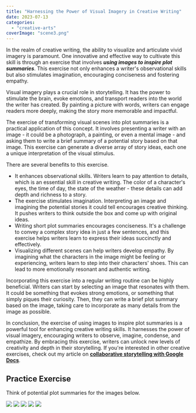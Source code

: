 ```yaml
---
title: "Harnessing the Power of Visual Imagery in Creative Writing"
date: 2023-07-13
categories: 
  - "creative-arts"
coverImage: "scene3.png"
---
```


In the realm of creative writing, the ability to visualize and articulate vivid imagery is paramount. One innovative and effective way to cultivate this skill is through an exercise that involves _**using images to inspire plot summaries**_. This exercise not only enhances a writer's observational skills but also stimulates imagination, encouraging conciseness and fostering empathy.

Visual imagery plays a crucial role in storytelling. It has the power to stimulate the brain, evoke emotions, and transport readers into the world the writer has created. By painting a picture with words, writers can engage readers more deeply, making the story more memorable and impactful.

The exercise of transforming visual scenes into plot summaries is a practical application of this concept. It involves presenting a writer with an image - it could be a photograph, a painting, or even a mental image - and asking them to write a brief summary of a potential story based on that image. This exercise can generate a diverse array of story ideas, each one a unique interpretation of the visual stimulus.

There are several benefits to this exercise.

- It enhances observational skills. Writers learn to pay attention to details, which is an essential skill in creative writing. The color of a character's eyes, the time of day, the state of the weather - these details can add depth and richness to a story.
- The exercise stimulates imagination. Interpreting an image and imagining the potential stories it could tell encourages creative thinking. It pushes writers to think outside the box and come up with original ideas.
- Writing short plot summaries encourages conciseness. It's a challenge to convey a complex story idea in just a few sentences, and this exercise helps writers learn to express their ideas succinctly and effectively.
- Visualizing different scenes can help writers develop empathy. By imagining what the characters in the image might be feeling or experiencing, writers learn to step into their characters' shoes. This can lead to more emotionally resonant and authentic writing.

Incorporating this exercise into a regular writing routine can be highly beneficial. Writers can start by selecting an image that resonates with them. It could be something that evokes strong emotions, or something that simply piques their curiosity. Then, they can write a brief plot summary based on the image, taking care to incorporate as many details from the image as possible.

In conclusion, the exercise of using images to inspire plot summaries is a powerful tool for enhancing creative writing skills. It harnesses the power of visual imagery, encouraging writers to observe, imagine, condense, and empathize. By embracing this exercise, writers can unlock new levels of creativity and depth in their storytelling. If you're interested in other creative exercises, check out my article on **[collaborative storytelling with Google Docs](https://quadraticgames.com/unleashing-creativity-together-the-magic-of-collaborative-storytelling-and-google-docs/)**.

## Practice Exercise

Think of potential plot summaries for the images below.

![](images/scene1-1024x574.png) ![](images/scene2-1-1024x574.png) ![](images/scene7-1024x574.png) ![](images/scene8-1024x576.png) ![](images/scene3-1024x574.png)
